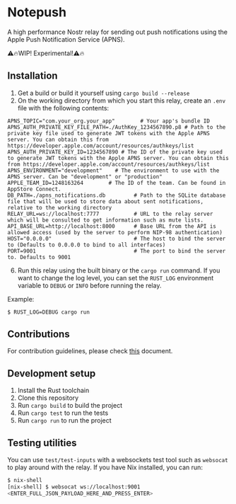 Notepush
========

A high performance Nostr relay for sending out push notifications using the Apple Push Notification Service (APNS).

⚠️🔥WIP! Experimental!⚠️🔥

## Installation

1. Get a build or build it yourself using `cargo build --release`
2. On the working directory from which you start this relay, create an `.env` file with the following contents:

```env
APNS_TOPIC="com.your_org.your_app"        # Your app's bundle ID
APNS_AUTH_PRIVATE_KEY_FILE_PATH=./AuthKey_1234567890.p8	# Path to the private key file used to generate JWT tokens with the Apple APNS server. You can obtain this from https://developer.apple.com/account/resources/authkeys/list
APNS_AUTH_PRIVATE_KEY_ID=1234567890 # The ID of the private key used to generate JWT tokens with the Apple APNS server. You can obtain this from https://developer.apple.com/account/resources/authkeys/list
APNS_ENVIRONMENT="development"    # The environment to use with the APNS server. Can be "development" or "production"
APPLE_TEAM_ID=1248163264        # The ID of the team. Can be found in AppStore Connect.
DB_PATH=./apns_notifications.db         # Path to the SQLite database file that will be used to store data about sent notifications, relative to the working directory
RELAY_URL=ws://localhost:7777           # URL to the relay server which will be consulted to get information such as mute lists.
API_BASE_URL=http://localhost:8000      # Base URL from the API is allowed access (used by the server to perform NIP-98 authentication)
HOST="0.0.0.0"                          # The host to bind the server to (Defaults to 0.0.0.0 to bind to all interfaces)
PORT=9001                               # The port to bind the server to. Defaults to 9001
```

6. Run this relay using the built binary or the `cargo run` command. If you want to change the log level, you can set the `RUST_LOG` environment variable to `DEBUG` or `INFO` before running the relay.

Example:
```sh
$ RUST_LOG=DEBUG cargo run
```

## Contributions

For contribution guidelines, please check [this](https://github.com/damus-io/damus/blob/master/docs/CONTRIBUTING.md) document.

## Development setup

1. Install the Rust toolchain
2. Clone this repository
3. Run `cargo build` to build the project
4. Run `cargo test` to run the tests
5. Run `cargo run` to run the project

## Testing utilities

You can use `test/test-inputs` with a websockets test tool such as `websocat` to play around with the relay. If you have Nix installed, you can run:

```sh
$ nix-shell
[nix-shell] $ websocat ws://localhost:9001
<ENTER_FULL_JSON_PAYLOAD_HERE_AND_PRESS_ENTER>
```
